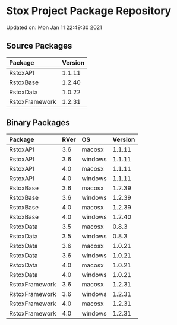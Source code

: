 # Stox Project Package Repository


Updated on: Mon Jan 11 22:49:30 2021
## Source Packages

|Package        |Version |
|:--------------|:-------|
|RstoxAPI       |1.1.11  |
|RstoxBase      |1.2.40  |
|RstoxData      |1.0.22  |
|RstoxFramework |1.2.31  |

## Binary Packages

|Package        |RVer |OS      |Version |
|:--------------|:----|:-------|:-------|
|RstoxAPI       |3.6  |macosx  |1.1.11  |
|RstoxAPI       |3.6  |windows |1.1.11  |
|RstoxAPI       |4.0  |macosx  |1.1.11  |
|RstoxAPI       |4.0  |windows |1.1.11  |
|RstoxBase      |3.6  |macosx  |1.2.39  |
|RstoxBase      |3.6  |windows |1.2.39  |
|RstoxBase      |4.0  |macosx  |1.2.39  |
|RstoxBase      |4.0  |windows |1.2.40  |
|RstoxData      |3.5  |macosx  |0.8.3   |
|RstoxData      |3.5  |windows |0.8.3   |
|RstoxData      |3.6  |macosx  |1.0.21  |
|RstoxData      |3.6  |windows |1.0.21  |
|RstoxData      |4.0  |macosx  |1.0.21  |
|RstoxData      |4.0  |windows |1.0.21  |
|RstoxFramework |3.6  |macosx  |1.2.31  |
|RstoxFramework |3.6  |windows |1.2.31  |
|RstoxFramework |4.0  |macosx  |1.2.31  |
|RstoxFramework |4.0  |windows |1.2.31  |
